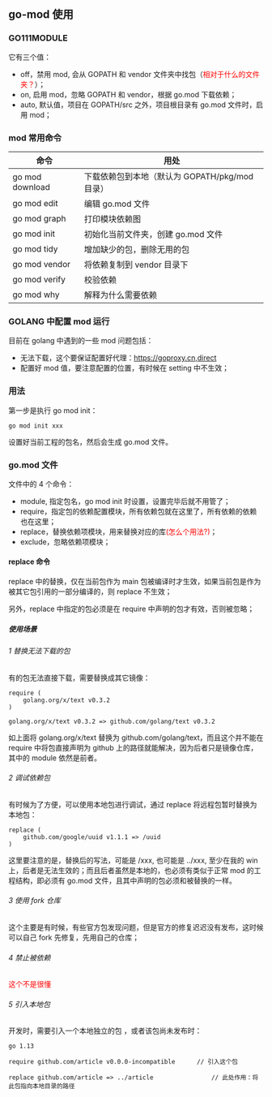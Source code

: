 ## go-mod 使用



### GO111MODULE

它有三个值：

- off，禁用 mod, 会从 GOPATH  和 vendor 文件夹中找包（<font color=red>相对于什么的文件夹？</font>）；
- on, 启用 mod，忽略 GOPATH  和 vendor，根据 go.mod 下载依赖；
- auto, 默认值，项目在 GOPATH/src 之外，项目根目录有 go.mod 文件时，启用 mod；



### mod 常用命令

| 命令            | 用处                                           |
| --------------- | ---------------------------------------------- |
| go mod download | 下载依赖包到本地（默认为 GOPATH/pkg/mod 目录） |
| go mod edit     | 编辑 go.mod 文件                               |
| go mod graph    | 打印模块依赖图                                 |
| go mod init     | 初始化当前文件夹，创建 go.mod 文件             |
| go mod tidy     | 增加缺少的包，删除无用的包                     |
| go mod vendor   | 将依赖复制到 vendor 目录下                     |
| go mod verify   | 校验依赖                                       |
| go mod why      | 解释为什么需要依赖                             |



### GOLANG 中配置 mod 运行

目前在 golang 中遇到的一些 mod 问题包括：

- 无法下载，这个要保证配置好代理：https://goproxy.cn,direct
- 配置好 mod 值，要注意配置的位置，有时候在 setting 中不生效；



### 用法

第一步是执行 go mod init：

```shell
go mod init xxx
```

设置好当前工程的包名，然后会生成 go.mod 文件。



### go.mod 文件

文件中的  4 个命令：

- module, 指定包名，go mod init 时设置，设置完毕后就不用管了；
- require，指定包的依赖配置模块，所有依赖包就在这里了，所有依赖的依赖也在这里；
- replace，替换依赖项模块，用来替换对应的库<font color=red>(怎么个用法?)</font>；
- exclude，忽略依赖项模块；



#### replace 命令

replace  中的替换，仅在当前包作为 main 包被编译时才生效，如果当前包是作为被其它包引用的一部分编译的，则 replace 不生效；

另外，replace 中指定的包必须是在 require 中声明的包才有效，否则被忽略；



##### 使用场景

###### 1 替换无法下载的包

有的包无法直接下载，需要替换成其它镜像：

```shell
require (
    golang.org/x/text v0.3.2
)

golang.org/x/text v0.3.2 => github.com/golang/text v0.3.2
```

如上面将  golang.org/x/text 替换为 github.com/golang/text，而且这个并不能在 require 中将包直接声明为 github 上的路径就能解决，因为后者只是镜像仓库，其中的 module 依然是前者。



###### 2 调试依赖包

有时候为了方便，可以使用本地包进行调试，通过 replace 将远程包暂时替换为本地包：

```shell
replace (
	github.com/google/uuid v1.1.1 => /uuid
)
```

这里要注意的是，替换后的写法，可能是 /xxx, 也可能是 ../xxx, 至少在我的 win 上，后者是无法生效的；而且后者虽然是本地的，也必须有类似于正常 mod 的工程结构，即必须有 go.mod 文件，且其中声明的包必须和被替换的一样。



###### 3 使用 fork 仓库

这个主要是有时候，有些官方包发现问题，但是官方的修复迟迟没有发布，这时候可以自己 fork 先修复，先用自己的仓库；



###### 4 禁止被依赖

<font color=red>这个不是很懂</font>



###### 5 引入本地包

开发时，需要引入一个本地独立的包 ，或者该包尚未发布时：



```
go 1.13
 
require github.com/article v0.0.0-incompatible		// 引入这个包
 
replace github.com/article => ../article    			// 此处作用：将此包指向本地目录的路径
```

